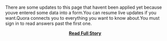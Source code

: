 <p>There are some updates to this page that havent been applied yet because youve entered some data into a form.You can resume live updates if you want.Quora connects you to everything you want to know about.You must sign in to read answers past the first one.</p>
<center><p><a href="http://www.quora.com/Siri-API" style='padding:25px; font-sze:18px; font-weight: bold;'>Read Full Story</a></p></center>

